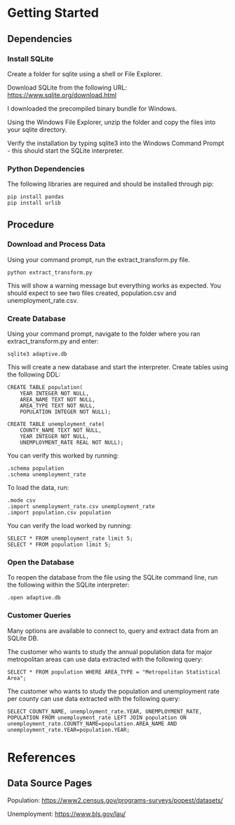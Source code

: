 # Getting Started
## Dependencies
### Install SQLite
Create a folder for sqlite using a shell or File Explorer.

Download SQLite from the following URL: https://www.sqlite.org/download.html

I downloaded the precompiled binary bundle for Windows. 

Using the Windows File Explorer, unzip the folder and copy the files into your sqlite directory. 

Verify the installation by typing sqlite3 into the Windows Command Prompt - this should start the SQLite interpreter.

### Python Dependencies
The following libraries are required and should be installed through pip:
```
pip install pandas
pip install urlib
```

## Procedure
### Download and Process Data
Using your command prompt, run the extract_transform.py file.
```
python extract_transform.py
```
This will show a warning message but everything works as expected. You should expect to see two files created, population.csv and unemployment_rate.csv.

### Create Database
Using your command prompt, navigate to the folder where you ran extract_transform.py and enter:
```
sqlite3 adaptive.db
```

This will create a new database and start the interpreter.
Create tables using the following DDL:
```
CREATE TABLE population(
	YEAR INTEGER NOT NULL,
	AREA_NAME TEXT NOT NULL,
	AREA_TYPE TEXT NOT NULL,
	POPULATION INTEGER NOT NULL);

CREATE TABLE unemployment_rate(
	COUNTY_NAME TEXT NOT NULL, 
	YEAR INTEGER NOT NULL,
	UNEMPLOYMENT_RATE REAL NOT NULL);
```
You can verify this worked by running:
```
.schema population
.schema unemployment_rate
```
To load the data, run:
```
.mode csv
.import unemployment_rate.csv unemployment_rate
.import population.csv population
```
You can verify the load worked by running:
```
SELECT * FROM unemployment_rate limit 5;
SELECT * FROM population limit 5;
```
### Open the Database
To reopen the database from the file using the SQLite command line, run the following within the SQLite interpreter:
```
.open adaptive.db
```

### Customer Queries
Many options are available to connect to, query and extract data from an SQLite DB. 

The customer who wants to study the annual population data for major metropolitan areas can use data extracted with the following query:
```
SELECT * FROM population WHERE AREA_TYPE = "Metropolitan Statistical Area";
```
The customer who wants to study the population and unemployment rate per county can use data extracted with the following query:
```
SELECT COUNTY_NAME, unemployment_rate.YEAR, UNEMPLOYMENT_RATE, POPULATION FROM unemployment_rate LEFT JOIN population ON unemployment_rate.COUNTY_NAME=population.AREA_NAME AND unemployment_rate.YEAR=population.YEAR;
```
# References

## Data Source Pages
Population: https://www2.census.gov/programs-surveys/popest/datasets/

Unemployment: https://www.bls.gov/lau/

